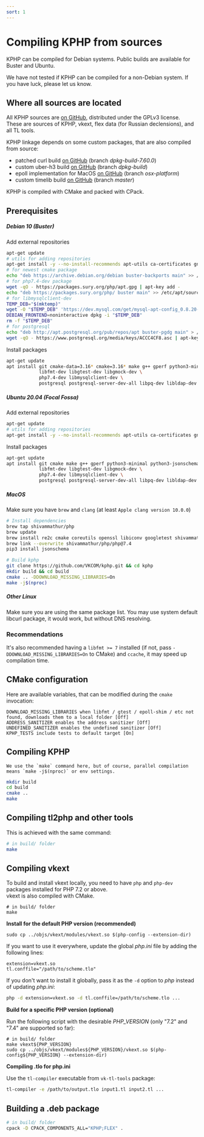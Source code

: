 ```yaml
---
sort: 1
---
```


# Compiling KPHP from sources

KPHP can be compiled for Debian systems. Public builds are available for Buster and Ubuntu.

We have not tested if KPHP can be compiled for a non-Debian system. If you have luck, please let us know.


## Where all sources are located

All KPHP sources are [on GitHub]({{site.url_github_kphp}}), distributed under the GPLv3 license.  
These are sources of KPHP, vkext, flex data (for Russian declensions), and all TL tools.

KPHP linkage depends on some custom packages, that are also compiled from source:
* patched curl build [on GitHub]({{site.url_package_curl}}) (branch *dpkg-build-7.60.0*)
* custom uber-h3 build [on GitHub]({{site.url_package_h3}}) (branch *dpkg-build*)
* epoll implementation for MacOS [on GitHub]({{site.url_package_epoll_shim}}) (branch *osx-platform*)
* custom timelib build [on GitHub]({{site.url_package_timelib}}) (branch *master*)

KPHP is compiled with CMake and packed with CPack.


## Prerequisites


##### Debian 10 (Buster)
Add external repositories 
```bash
apt-get update
# utils for adding repositories
apt-get install -y --no-install-recommends apt-utils ca-certificates gnupg wget lsb-release
# for newest cmake package
echo "deb https://archive.debian.org/debian buster-backports main" >> /etc/apt/sources.list
# for php7.4-dev package
wget -qO - https://packages.sury.org/php/apt.gpg | apt-key add -
echo "deb https://packages.sury.org/php/ buster main" >> /etc/apt/sources.list.d/php.list 
# for libmysqlclient-dev
TEMP_DEB="$(mktemp)"
wget -O "$TEMP_DEB" 'https://dev.mysql.com/get/mysql-apt-config_0.8.20-1_all.deb'
DEBIAN_FRONTEND=noninteractive dpkg -i "$TEMP_DEB"
rm -f "$TEMP_DEB"
# for postgresql 
echo "deb http://apt.postgresql.org/pub/repos/apt buster-pgdg main" > /etc/apt/sources.list.d/pgdg.list && \
wget -qO - https://www.postgresql.org/media/keys/ACCC4CF8.asc | apt-key add - 
```
Install packages
```bash
apt-get update
apt install git cmake-data=3.16* cmake=3.16* make g++ gperf python3-minimal python3-jsonschema \
            libfmt-dev libgtest-dev libgmock-dev \
            php7.4-dev libmysqlclient-dev \
            postgresql postgresql-server-dev-all libpq-dev libldap-dev libkrb5-dev
```


##### Ubuntu 20.04 (Focal Fossa)
Add external repositories
```bash
apt-get update
# utils for adding repositories
apt-get install -y --no-install-recommends apt-utils ca-certificates gnupg wget
```
Install packages
```bash
apt-get update
apt install git cmake make g++ gperf python3-minimal python3-jsonschema \
            libfmt-dev libgtest-dev libgmock-dev \
            php7.4-dev libmysqlclient-dev \
            postgresql postgresql-server-dev-all libpq-dev libldap-dev libkrb5-dev
```


##### MacOS
Make sure you have `brew` and `clang` (at least `Apple clang version 10.0.0`)
```bash
# Install dependencies
brew tap shivammathur/php
brew update
brew install re2c cmake coreutils openssl libiconv googletest shivammathur/php/php@7.4
brew link --overwrite shivammathur/php/php@7.4
pip3 install jsonschema

# Build kphp
git clone https://github.com/VKCOM/kphp.git && cd kphp
mkdir build && cd build
cmake .. -DDOWNLOAD_MISSING_LIBRARIES=On
make -j$(nproc)
```

##### Other Linux
Make sure you are using the same package list. You may use system default libcurl package, it would work, but without DNS resolving.


### Recommendations
It's also recommended having a `libfmt >= 7` installed (if not, pass `-DDOWNLOAD_MISSING_LIBRARIES=On` to CMake) and `ccache`, it may speed up compilation time.  


## CMake configuration

Here are available variables, that can be modified during the `cmake` invocation:
```
DOWNLOAD_MISSING_LIBRARIES when libfmt / gtest / epoll-shim / etc not found, downloads them to a local folder [Off]
ADDRESS_SANITIZER enables the address sanitizer [Off]
UNDEFINED_SANITIZER enables the undefined sanitizer [Off]
KPHP_TESTS include tests to default target [On]
```


## Compiling KPHP

```note
We use the `make` command here, but of course, parallel compilation means `make -j$(nproc)` or env settings.
```

```bash
mkdir build
cd build
cmake ..
make
```


## Compiling tl2php and other tools

This is achieved with the same command:
```bash 
# in build/ folder
make
```


## Compiling vkext

To build and install vkext locally, you need to have `php` and `php-dev` packages installed for PHP 7.2 or above.  
vkext is also compiled with CMake.

```
# in build/ folder
make
```

**Install for the default PHP version (recommended)**

```
sudo cp ../objs/vkext/modules/vkext.so $(php-config --extension-dir)
```

If you want to use it everywhere, update the global *php.ini* file by adding the following lines:
```
extension=vkext.so
tl.conffile="/path/to/scheme.tlo"
```

If you don't want to install it globally, pass it as the `-d` option to *php* instead of updating *php.ini*:
```bash
php -d extension=vkext.so -d tl.conffile=/path/to/scheme.tlo ...
```  

**Build for a specific PHP version (optional)**

Run the following script with the desirable *PHP_VERSION* (only "7.2" and "7.4" are supported so far):
```
# in build/ folder
make vkext${PHP_VERSION}
sudo cp ../objs/vkext/modules${PHP_VERSION}/vkext.so $(php-config${PHP_VERSION} --extension-dir)
```

**Compiling .tlo for php.ini**

Use the `tl-compiler` executable from `vk-tl-tools` package:
```bash
tl-compiler -e /path/to/output.tlo input1.tl input2.tl ...
```


## Building a .deb package

```bash
# in build/ folder
cpack -D CPACK_COMPONENTS_ALL="KPHP;FLEX" .
```
